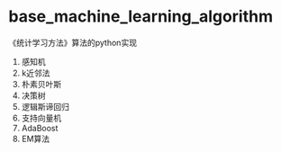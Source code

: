 # base_machine_learning_algorithm

《统计学习方法》算法的python实现

1. 感知机
2. k近邻法
3. 朴素贝叶斯
4. 决策树
5. 逻辑斯谛回归
6. 支持向量机
7. AdaBoost
8. EM算法